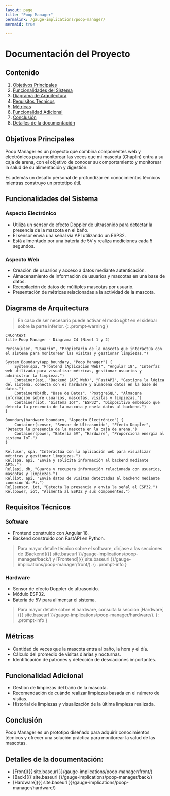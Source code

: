 ```yaml
---
layout: page
title: "Poop Manager"
permalink: /gauge-implications/poop-manager/
mermaid: true

---
```

  
# Documentación del Proyecto

## Contenido
1. [Objetivos Principales](#objetivos-principales)
2. [Funcionalidades del Sistema](#funcionalidades-del-sistema)
3. [Diagrama de Arquitectura](#diagrama-de-arquitectura)
4. [Requisitos Técnicos](#requisitos-técnicos)
5. [Métricas](#métricas)
6. [Funcionalidad Adicional](#funcionalidad-adicional)
7. [Conclusión](#conclusión)
8. [Detalles de la documentación](#detalles-de-la-documentación)

## Objetivos Principales
Poop Manager es un proyecto que combina componentes web y electrónicos para monitorear las veces que mi mascota (Chaplin) entra a su caja de arena, con el objetivo de conocer su comportamiento y monitorear la salud de su alimentación y digestión. 

Es además un desafío personal de profundizar en conocimientos técnicos mientras construyo un prototipo útil.

## Funcionalidades del Sistema
### Aspecto Electrónico
- Utiliza un sensor de efecto Doppler de ultrasonido para detectar la presencia de la mascota en el baño.
- El sensor envía una señal vía API utilizando un ESP32.
- Está alimentado por una batería de 5V y realiza mediciones cada 5 segundos.


### Aspecto Web
- Creación de usuarios y acceso a datos mediante autenticación.
- Almacenamiento de información de usuarios y mascotas en una base de datos.
- Recopilación de datos de múltiples mascotas por usuario.
- Presentación de métricas relacionadas a la actividad de la mascota.

## Diagrama de Arquitectura
>En caso de ser necesario puede activar el modo *light* en el sidebar sobre la parte inferior.
{: .prompt-warning }
```mermaid
C4Context
title Poop Manager - Diagrama C4 (Nivel 1 y 2)

Person(user, "Usuario", "Propietario de la mascota que interactúa con el sistema para monitorear las visitas y gestionar limpiezas.")

System_Boundary(app_boundary, "Poop Manager") {
    System(spa, "Frontend (Aplicación Web)", "Angular 18", "Interfaz web utilizada para visualizar métricas, gestionar usuarios y administrar la limpieza.")
    Container(api, "Backend (API Web)", "FastAPI", "Gestiona la lógica del sistema, conecta con el hardware y almacena datos en la base de datos.")
    ContainerDb(db, "Base de Datos", "PostgreSQL", "Almacena información sobre usuarios, mascotas, visitas y limpiezas.")
    Container(iot, "Sistema IoT", "ESP32", "Dispositivo embebido que detecta la presencia de la mascota y envía datos al backend.")
}

Boundary(hardware_boundary, "Aspecto Electrónico") {
    Container(sensor, "Sensor de Ultrasonido", "Efecto Doppler", "Detecta la presencia de la mascota en la caja de arena.")
    Container(power, "Batería 5V", "Hardware", "Proporciona energía al sistema IoT.")
}

Rel(user, spa, "Interactúa con la aplicación web para visualizar métricas y gestionar limpiezas.")
Rel(spa, api, "Envía y solicita información al backend mediante APIs.")
Rel(api, db, "Guarda y recupera información relacionada con usuarios, mascotas y limpiezas.")
Rel(iot, api, "Envía datos de visitas detectadas al backend mediante conexión Wi-Fi.")
Rel(sensor, iot, "Detecta la presencia y envía la señal al ESP32.")
Rel(power, iot, "Alimenta al ESP32 y sus componentes.")
```

## Requisitos Técnicos
### Software
- Frontend construido con Angular 18.
- Backend construido con FastAPI en Python.

>Para mayor detalle técnico sobre el software, diríjase a las secciones de [Backend]({{ site.baseurl }}/gauge-implications/poop-manager/back/) y [Frontend]({{ site.baseurl }}/gauge-implications/poop-manager/front/).
{: .prompt-info }

### Hardware
- Sensor de efecto Doppler de ultrasonido.
- Módulo ESP32.
- Batería de 5V para alimentar el sistema.

>Para mayor detalle sobre el hardware, consulta la sección [Hardware]({{ site.baseurl }}/gauge-implications/poop-manager/hardware/).
{: .prompt-info }

## Métricas
- Cantidad de veces que la mascota entra al baño, la hora y el día.
- Cálculo del promedio de visitas diarias y nocturnas.
- Identificación de patrones y detección de desviaciones importantes.

## Funcionalidad Adicional
- Gestión de limpiezas del baño de la mascota.
- Recomendación de cuándo realizar limpiezas basada en el número de visitas.
- Historial de limpiezas y visualización de la última limpieza realizada.

## Conclusión
Poop Manager es un prototipo diseñado para adquirir conocimientos técnicos y ofrecer una solución práctica para monitorear la salud de las mascotas.

## Detalles de la documentación:

- [Front]({{ site.baseurl }}/gauge-implications/poop-manager/front/)
- [Back]({{ site.baseurl }}/gauge-implications/poop-manager/back/)
- [Hardware]({{ site.baseurl }}/gauge-implications/poop-manager/hardware/)
<!-- - [Esquemas de datos]({{ site.baseurl }}/gauge-implications/poop-manager/data-schemas/) -->